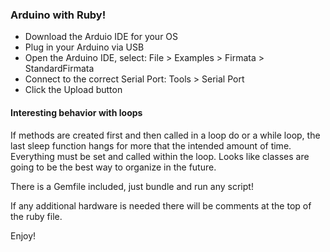 ### Arduino with Ruby!

* Download the Arduio IDE for your OS
* Plug in your Arduino via USB
* Open the Arduino IDE, select: File > Examples > Firmata > StandardFirmata
* Connect to the correct Serial Port: Tools > Serial Port
* Click the Upload button

#### Interesting behavior with loops

If methods are created first and then called in a loop do or a while loop, the last sleep function hangs for more that the intended amount of time. Everything must be set and called within the loop. Looks like classes are going to be the best way to organize in the future.

There is a Gemfile included, just bundle and run any script!

If any additional hardware is needed there will be comments at the top of the ruby file.

Enjoy!
